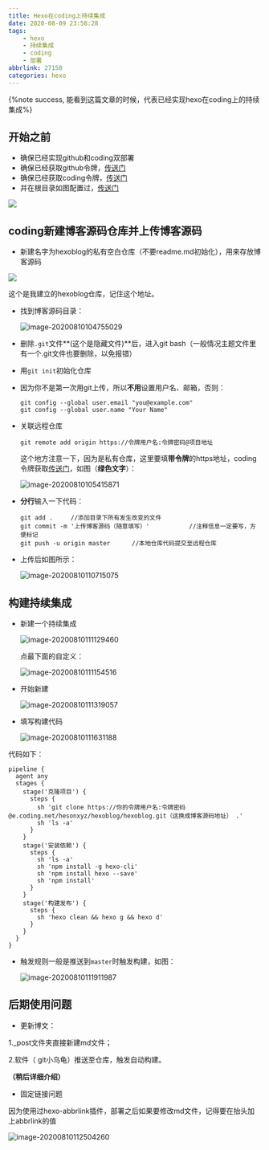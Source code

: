 ```yaml
---
title: Hexo在coding上持续集成
date: 2020-08-09 23:58:28
tags:
	- hexo
	- 持续集成
	- coding
	- 部署
abbrlink: 27150
categories: hexo
---
```

{%note success, 能看到这篇文章的时候，代表已经实现hexo在coding上的持续集成%}<!--more-->

## 开始之前

- 确保已经实现github和coding双部署
- 确保已经获取github令牌，[传送门](https://heson.xyz/posts/57815.html#GitHub)
- 确保已经获取coding令牌，[传送门](https://heson.xyz/posts/57815.html#Coding-token)
- 并在根目录如图配置过，[传送门](https://heson.xyz/posts/57815.html#%E4%BF%AE%E6%94%B9%E6%A0%B9%E7%9B%AE%E5%BD%95-config-yml%E6%96%87%E4%BB%B6)

![](https://pic.heson.xyz/img/image-20200727130801522.png)

## coding新建博客源码仓库并上传博客源码

- 新建名字为hexoblog的私有空白仓库（不要readme.md初始化），用来存放博客源码

![](https://cdn.jsdelivr.net/gh/heson525/pic@master/pic/image-20200810104503190.png)

这个是我建立的hexoblog仓库，记住这个地址。

- 找到博客源码目录：

  ![image-20200810104755029](https://pic.heson.xyz/wallpapers/image-20200810104755029.png)

- 删除`.git`文件**(这个是隐藏文件)**后，进入git bash（一般情况主题文件里有一个.git文件也要删除，以免报错）

- 用`git init`初始化仓库

- 因为你不是第一次用git上传，所以**不用**设置用户名、邮箱，否则：

  ```shell
  git config --global user.email "you@example.com"
  git config --global user.name "Your Name"
  ```

- 关联远程仓库

  ```shell
  git remote add origin https://令牌用户名:令牌密码@项目地址
  ```

  这个地方注意一下，因为是私有仓库，这里要填**带令牌**的https地址，coding令牌获取[传送门](https://heson.xyz/posts/57815.html#Coding-token)，如图（**绿色文字**）：

  ![image-20200810105415871](https://pic.heson.xyz/img/image-20200810105415871.png)

- **分行**输入一下代码：

  ```shell
  git add .     //添加目录下所有发生改变的文件
  git commit -m '上传博客源码（随意填写）'           //注释信息一定要写，方便标记
  git push -u origin master      //本地仓库代码提交至远程仓库
  ```

- 上传后如图所示：

  ![image-20200810110715075](https://pic.heson.xyz/img/image-20200810110715075.png)

  

## 构建持续集成

- 新建一个持续集成

  ![image-20200810111129460](https://pic.heson.xyz/img/image-20200810111129460.png)

  点最下面的自定义：

  ![image-20200810111154516](https://pic.heson.xyz/img/image-20200810111154516.png)

- 开始新建

  ![image-20200810111319057](https://pic.heson.xyz/img/image-20200810111319057.png)

- 填写构建代码

  ![image-20200810111631188](https://pic.heson.xyz/img/image-20200810111631188.png)

代码如下：

```shell
pipeline {
  agent any
  stages {
    stage('克隆项目') {
      steps {
        sh 'git clone https://你的令牌用户名:令牌密码@e.coding.net/hesonxyz/hexoblog/hexoblog.git（这换成博客源码地址） .'
        sh 'ls -a'
      }
    }
    stage('安装依赖') {
      steps {
        sh 'ls -a'
        sh 'npm install -g hexo-cli'
        sh 'npm install hexo --save'
        sh 'npm install'
      }
    }
    stage('构建发布') {
      steps {
        sh 'hexo clean && hexo g && hexo d'
      }
    }
  }
}
```



- 触发规则一般是推送到`master`时触发构建，如图：

  ![image-20200810111911987](https://pic.heson.xyz/img/image-20200810111911987.png)

## 后期使用问题

- 更新博文：

1._post文件夹直接新建md文件；

2.软件（ git小乌龟）推送至仓库，触发自动构建。

**（稍后详细介绍）**

- 固定链接问题

因为使用过hexo-abbrlink插件，部署之后如果要修改md文件，记得要在抬头加上abbrlink的值

![image-20200810112504260](https://pic.heson.xyz/img/image-20200810112504260.png)

